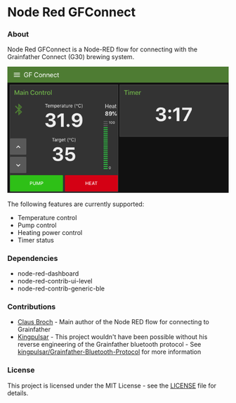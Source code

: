 Node Red GFConnect
===========

### About
Node Red GFConnect is a Node-RED flow for connecting with the Grainfather Connect (G30) brewing system.

<img src="pictures/GFConnectMainControl.png">

The following features are currently supported:
* Temperature control
* Pump control
* Heating power control
* Timer status

### Dependencies
* node-red-dashboard
* node-red-contrib-ui-level
* node-red-contrib-generic-ble

### Contributions
* [Claus Broch](https://github.com/clausbroch) - Main author of the Node RED flow for connecting to Grainfather
* [Kingpulsar](https://github.com/kingpulsar) - This project wouldn't have been possible without his reverse engineering of the Grainfather bluetooth protocol - See [kingpulsar/Grainfather-Bluetooth-Protocol](https://github.com/kingpulsar/Grainfather-Bluetooth-Protocol) for more information

### License
This project is licensed under the MIT License - see the [LICENSE](License) file for details.
